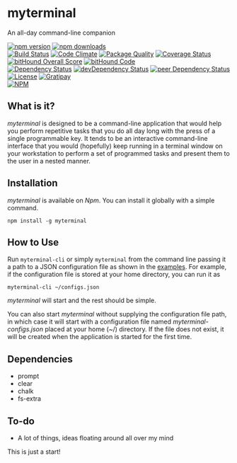 # myterminal

An all-day command-line companion

[![npm version](https://badge.fury.io/js/myterminal.svg)](https://badge.fury.io/js/myterminal)
[![npm downloads](https://img.shields.io/npm/dt/myterminal.svg)](https://www.npmjs.com/package/myterminal)  
[![Build Status](https://travis-ci.org/myTerminal/myterminal.svg?branch=master)](https://travis-ci.org/myTerminal/myterminal)
[![Code Climate](https://codeclimate.com/github/myTerminal/myterminal.png)](https://codeclimate.com/github/myTerminal/myterminal)
[![Package Quality](http://npm.packagequality.com/shield/myterminal.svg)](http://packagequality.com/#?package=myterminal)
[![Coverage Status](https://img.shields.io/coveralls/myTerminal/myterminal.svg)](https://coveralls.io/r/myTerminal/myterminal?branch=master)
[![bitHound Overall Score](https://www.bithound.io/github/myTerminal/myterminal/badges/score.svg)](https://www.bithound.io/github/myTerminal/myterminal)
[![bitHound Code](https://www.bithound.io/github/myTerminal/myterminal/badges/code.svg)](https://www.bithound.io/github/myTerminal/myterminal)  
[![Dependency Status](https://david-dm.org/myTerminal/myterminal.svg)](https://david-dm.org/myTerminal/myterminal)
[![devDependency Status](https://david-dm.org/myTerminal/myterminal/dev-status.svg)](https://david-dm.org/myTerminal/myterminal#info=devDependencies)
[![peer Dependency Status](https://david-dm.org/myTerminal/myterminal/peer-status.svg)](https://david-dm.org/myTerminal/myterminal#info=peerDependencies)  
[![License](https://img.shields.io/badge/LICENSE-GPL%20v3.0-blue.svg)](https://www.gnu.org/licenses/gpl.html)
[![Gratipay](http://img.shields.io/gratipay/myTerminal.svg)](https://gratipay.com/myTerminal)  
[![NPM](https://nodei.co/npm/myterminal.png?downloads=true&downloadRank=true&stars=true)](https://nodei.co/npm/myterminal/)

## What is it?

*myterminal* is designed to be a command-line application that would help you perform repetitive tasks that you do all day long with the press of a single programmable key. It tends to be an interactive command-line interface that you would (hopefully) keep running in a terminal window on your workstation to perform a set of programmed tasks and present them to the user in a nested manner.

## Installation

*myterminal* is available on *Npm*. You can install it globally with a simple command.

    npm install -g myterminal

## How to Use

Run `myterminal-cli` or simply `myterminal` from the command line passing it a path to a JSON configuration file as shown in the [examples](examples). For example, if the configuration file is stored at your home directory, you can run it as

    myterminal-cli ~/configs.json

*myterminal* will start and the rest should be simple.

You can also start *myterminal* without supplying the configuration file path, in which case it will start with a configuration file named *myterminal-configs.json* placed at your home (~/) directory. If the file does not exist, it will be created when the application is started for the first time.

## Dependencies

* prompt
* clear
* chalk
* fs-extra

## To-do

* A lot of things, ideas floating around all over my mind

This is just a start!
